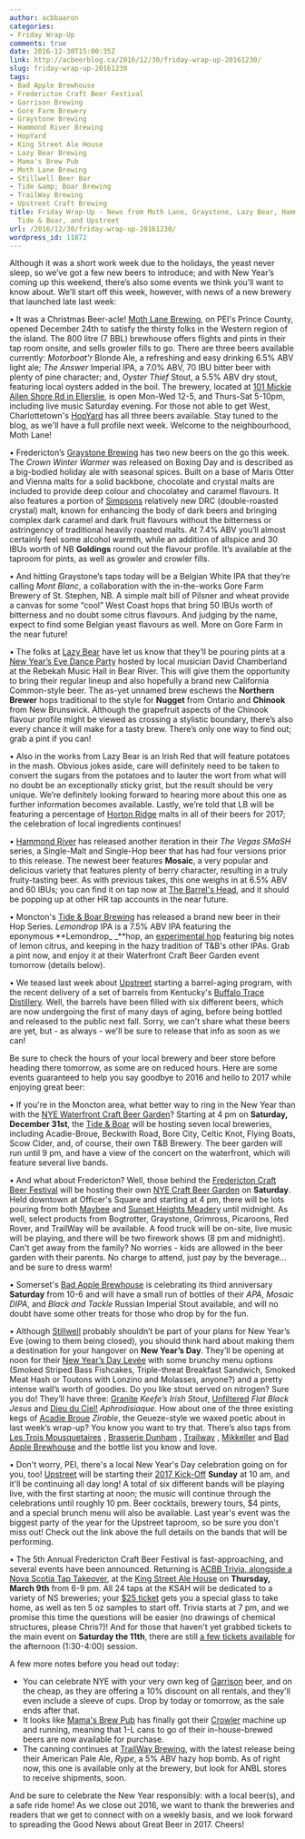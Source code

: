 ```yaml
---
author: acbbaaron
categories:
- Friday Wrap-Up
comments: true
date: 2016-12-30T15:00:35Z
link: http://acbeerblog.ca/2016/12/30/friday-wrap-up-20161230/
slug: friday-wrap-up-20161230
tags:
- Bad Apple Brewhouse
- Fredericton Craft Beer Festival
- Garrison Brewing
- Gore Farm Brewery
- Graystone Brewing
- Hammond River Brewing
- HopYard
- King Street Ale House
- Lazy Bear Brewing
- Mama's Brew Pub
- Moth Lane Brewing
- Stillwell Beer Bar
- Tide &amp; Boar Brewing
- TrailWay Brewing
- Upstreet Craft Brewing
title: Friday Wrap-Up - News from Moth Lane, Graystone, Lazy Bear, Hammond River,
  Tide & Boar, and Upstreet
url: /2016/12/30/friday-wrap-up-20161230/
wordpress_id: 11872
---
```


Although it was a short work week due to the holidays, the yeast never sleep, so we’ve got a few new beers to introduce; and with New Year’s coming up this weekend, there’s also some events we think you’ll want to know about. We’ll start off this week, however, with news of a new brewery that launched late last week:

• It was a Christmas Beer-acle! [Moth Lane Brewing](https://www.facebook.com/MothLaneBrewing/), on PEI's Prince County, opened December 24th to satisfy the thirsty folks in the Western region of the island. The 800 litre (7 BBL) brewhouse offers flights and pints in their tap room onsite, and sells growler fills to go. There are three beers available currently: _Motorboat'r_ Blonde Ale, a refreshing and easy drinking 6.5% ABV light ale; _The Answer_ Imperial IPA, a 7.0% ABV, 70 IBU bitter beer with plenty of pine character; and, _Oyster Thief_ Stout, a 5.5% ABV dry stout, featuring local oysters added in the boil. The brewery, located at [101 Mickie Allen Shore Rd in Ellerslie](https://goo.gl/maps/VDAHBtwEEhK2), is open Mon-Wed 12-5, and Thurs-Sat 5-10pm, including live music Saturday evening. For those not able to get West, Charlottetown's [HopYard](http://hopyard.ca/) has all three beers available. Stay tuned to the blog, as we'll have a full profile next week. Welcome to the neighbourhood, Moth Lane!





• Fredericton’s [Graystone Brewing](http://graystonebrewing.com/) has two new beers on the go this week. The _Crown Winter Warmer_ was released on Boxing Day and is described as a big-bodied holiday ale with seasonal spices. Built on a base of Maris Otter and Vienna malts for a solid backbone, chocolate and crystal malts are included to provide deep colour and chocolatey and caramel flavours. It also features a portion of [Simpsons](http://www.simpsonsmalt.co.uk/) relatively new DRC (double-roasted crystal) malt, known for enhancing the body of dark beers and bringing complex dark caramel and dark fruit flavours without the bitterness or astringency of traditional heavily roasted malts. At 7.4% ABV you’ll almost certainly feel some alcohol warmth, while an addition of allspice and 30 IBUs worth of NB **Goldings** round out the flavour profile. It’s available at the taproom for pints, as well as growler and crowler fills.











• And hitting Graystone’s taps today will be a Belgian White IPA that they’re calling _Mont Blanc_, a collaboration with the in-the-works Gore Farm Brewery of St. Stephen, NB. A simple malt bill of Pilsner and wheat provide a canvas for some “cool” West Coast hops that bring 50 IBUs worth of bitterness and no doubt some citrus flavours. And judging by the name, expect to find some Belgian yeast flavours as well. More on Gore Farm in the near future!








• The folks at [Lazy Bear](http://www.lazybearbrewing.ca) have let us know that they’ll be pouring pints at a [New Year’s Eve Dance Party](https://www.facebook.com/events/1260731470640251/) hosted by local musician David Chamberland at the Rebekah Music Hall in Bear River. This will give them the opportunity to bring their regular lineup and also hopefully a brand new California Common-style beer. The as-yet unnamed brew eschews the **Northern Brewer** hops traditional to the style for **Nugget** from Ontario and **Chinook** from New Brunswick. Although the grapefruit aspects of the Chinook flavour profile might be viewed as crossing a stylistic boundary, there’s also every chance it will make for a tasty brew. There’s only one way to find out; grab a pint if you can!




• Also in the works from Lazy Bear is an Irish Red that will feature potatoes in the mash. Obvious jokes aside, care will definitely need to be taken to convert the sugars from the potatoes and to lauter the wort from what will no doubt be an exceptionally sticky grist, but the result should be very unique. We’re definitely looking forward to hearing more about this one as further information becomes available. Lastly, we’re told that LB will be featuring a percentage of [Horton Ridge](https://www.hortonridgemalt.com/) malts in all of their beers for 2017; the celebration of local ingredients continues!




• [Hammond River](http://hrbrewing.ca/) has released another iteration in their _The Vegas SMaSH_ series, a Single-Malt and Single-Hop beer that has had four versions prior to this release. The newest beer features **Mosaic**, a very popular and delicious variety that features plenty of berry character, resulting in a truly fruity-tasting beer. As with previous takes, this one weighs in at 6.5% ABV and 60 IBUs; you can find it on tap now at [The Barrel's Head](http://www.thebarrelshead.com/), and it should be popping up at other HR tap accounts in the near future.




• Moncton's [Tide & Boar Brewing](http://www.tideandboar.com/) has released a brand new beer in their Hop Series. _Lemondrop_ IPA is a 7.5% ABV IPA featuring the eponymous **Lemondrop_ _**hop, an [experimental hop](http://www.hopsteiner.com/variety-data-sheets/Lemondrop/) featuring big notes of lemon citrus, and keeping in the hazy tradition of T&B's other IPAs. Grab a pint now, and enjoy it at their Waterfront Craft Beer Garden event tomorrow (details below).









• We teased last week about [Upstreet](http://upstreetcraftbrewing.com) starting a barrel-aging program, with the recent delivery of a set of barrels from Kentucky's [Buffalo Trace Distillery](https://www.buffalotracedistillery.com/). Well, the barrels have been filled with six different beers, which are now undergoing the first of many days of aging, before being bottled and released to the public next fall. Sorry, we can't share what these beers are yet, but - as always - we'll be sure to release that info as soon as we can!

Be sure to check the hours of your local brewery and beer store before heading there tomorrow, as some are on reduced hours. Here are some events guaranteed to help you say goodbye to 2016 and hello to 2017 while enjoying great beer:

• If you're in the Moncton area, what better way to ring in the New Year than with the [NYE Waterfront Craft Beer Garden](https://www.facebook.com/events/1279614538772889/)? Starting at 4 pm on **Saturday, December 31st**, the [Tide & Boar](http://www.tideandboar.com/) will be hosting seven local breweries, including Acadie-Broue, Beckwith Road, Bore City, Celtic Knot, Flying Boats, Scow Cider, and, of course, their own T&B Brewery. The beer garden will run until 9 pm, and have a view of the concert on the waterfront, which will feature several live bands.

• And what about Fredericton? Well, those behind the [Fredericton Craft Beer Festival](http://www.frederictoncraftbeerfestival.com/) will be hosting their own [NYE Craft Beer Garden](https://www.facebook.com/events/1629358687365446/) on **Saturday**. Held downtown at Officer's Square and starting at 4 pm, there will be lots pouring from both [Maybee](http://www.maybeebrew.com/) and [Sunset Heights Meadery](http://www.sunsetheightsmeadery.com/) until midnight. As well, select products from Bogtrotter, Graystone, Grimross, Picaroons, Red Rover, and TrailWay will be available. A food truck will be on-site, live music will be playing, and there will be two firework shows (8 pm and midnight). Can't get away from the family? No worries - kids are allowed in the beer garden with their parents. No charge to attend, just pay by the beverage... and be sure to dress warm!

• Somerset's [Bad Apple Brewhouse](http://badapplebrewhouse.ca/) is celebrating its third anniversary **Saturday** from 10-6 and will have a small run of bottles of their _APA_, _Mosaic DIPA_, and _Black and Tackle_ Russian Imperial Stout available, and will no doubt have some other treats for those who drop by for the fun.





• Although [Stillwell](http://www.barstillwell.com/) probably shouldn’t be part of your plans for New Year’s Eve (owing to them being closed), you should think hard about making them a destination for your hangover on **New Year’s Day**. They’ll be opening at noon for their [New Year’s Day Levée](https://twitter.com/BarStillwell/status/814156460439568388) with some brunchy menu options (Smoked Striped Bass Fishcakes, Triple-threat Breakfast Sandwich, Smoked Meat Hash or Toutons with Lonzino and Molasses, anyone?) and a pretty intense wall’s worth of goodies. Do you like stout served on nitrogen? Sure you do! They’ll have three: [Granite](http://www.granitebreweryhalifax.ca/) _Keefe’s Irish Stout_, [Unfiltered](http://hoppyasballs.ca/) _Flat Black Jesus_ and [Dieu du Ciel!](http://dieuduciel.com/en/) _Aphrodisiaque_. How about one of the three existing kegs of [Acadie Broue](https://www.facebook.com/pages/Acadie-Broue/176759632361301) _Zirable_, the Geueze-style we waxed poetic about in last week’s wrap-up? You know you want to try that. There’s also taps from [Les Trois Mousquetaires](http://www.lestroismousquetaires.ca/en/) , [Brasserie Dunham](http://brasseriedunham.com/?lang=en) , [Trailway](http://www.trailwaybrewing.com/) , [Mikkeller](http://mikkeller.dk/) and [Bad Apple Brewhouse](http://badapplebrewhouse.ca/) and the bottle list you know and love.




• Don't worry, PEI, there's a local New Year's Day celebration going on for you, too! [Upstreet](http://upstreetcraftbrewing.com) will be starting their [2017 Kick-Off](https://www.facebook.com/events/610099259191363/) **Sunday** at 10 am, and it'll be continuing all day long! A total of six different bands will be playing live, with the first starting at noon; the music will continue through the celebrations until roughly 10 pm. Beer cocktails, brewery tours, $4 pints, and a special brunch menu will also be available. Last year's event was the biggest party of the year for the Upstreet taproom, so be sure you don't miss out! Check out the link above the full details on the bands that will be performing.






• The 5th Annual Fredericton Craft Beer Festival is fast-approaching, and several events have been announced. Returning is [ACBB Trivia, alongside a Nova Scotia Tap Takeover](https://www.facebook.com/events/1810907255861607/), at the [King Street Ale House](http://thekingstreetalehouse.ca/) on **Thursday, March 9th** from 6-9 pm. All 24 taps at the KSAH will be dedicated to a variety of NS breweries; your [$25 ticket](https://www.eventbrite.ca/e/nova-scotia-tap-take-over-fcbf17-tickets-30324944726?aff=FB) gets you a special glass to take home, as well as ten 5 oz samples to start off. Trivia starts at 7 pm, and we promise this time the questions will be easier (no drawings of chemical structures, please Chris?)! And for those that haven't yet grabbed tickets to the main event on **Saturday the 11th**, there are still [a few tickets available](https://www.eventbrite.ca/e/fredericton-craft-beer-festival-2017-tickets-23088647767) for the afternoon (1:30-4:00) session.

A few more notes before you head out today:

- You can celebrate NYE with your very own keg of [Garrison](http://www.garrisonbrewing.com/) beer, and on the cheap, as they are offering a 10% discount on all rentals, and they'll even include a sleeve of cups. Drop by today or tomorrow, as the sale ends after that.
- It looks like [Mama's Brew Pub](http://www.mamaspubwesthills.com/) has finally got their [Crowler](http://www.bonappetit.com/drinks/beer/article/what-is-a-crowler-beer) machine up and running, meaning that 1-L cans to go of their in-house-brewed beers are now available for purchase.
- The canning continues at [TrailWay Brewing](http://www.trailwaybrewing.com/), with the latest release being their American Pale Ale, _Rype_, a 5% ABV hazy hop bomb. As of right now, this one is available only at the brewery, but look for ANBL stores to receive shipments, soon.

And be sure to celebrate the New Year responsibly: with a local beer(s), and a safe ride home! As we close out 2016, we want to thank the breweries and readers that we get to connect with on a weekly basis, and we look forward to spreading the Good News about Great Beer in 2017. Cheers!
